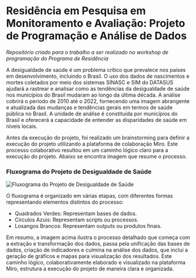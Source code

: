 # Residência em Pesquisa em Monitoramento e Avaliação: Projeto de Programação e Análise de Dados

_Repositório criado para o trabalho a ser realizado no workshop de programação do Programa de Residência_

A desigualdade de saúde é um problema crítico que prevalece nos países em desenvolvimento, incluindo o Brasil. O uso dos dados de nascimentos e mortes coletados por meio dos sistemas SINASC e SIM do DATASUS ajudará a rastrear e analisar como as tendências da desigualdade de saúde nos municípios do Brasil mudaram ao longo da última década. A análise cobrirá o período de 2010 até o 2022, fornecendo uma imagem abrangente e atualizada das mudanças e tendências gerais em termos de saúde pública no Brasil. A unidade de análise é constituída por municípios do Brasil e oferecerá a capacidade de entender as disparidades de saúde em níveis locais.

Antes da execução do projeto, foi realizado um brainstorming para definir a execução do projeto utilizando a plataforma de colaboração Miro. Este processo colaborativo resultou em um caminho lógico claro para a execução do projeto. Abaixo se encontra imagem que resume o processo.

### Fluxograma do Projeto de Desigualdade de Saúde
![Fluxograma do Projeto de Desigualdade de Saúde](https://github.com/michelszklo/residencia/assets/167810039/d24a8a0a-92bd-462b-b116-e8da32da3b41)

O fluxograma é organizado em várias etapas, com diferentes formas representando elementos distintos do processo:

- Quadrados Verdes: Representam bases de dados.
- Círculos Azuis: Representam scripts ou processos.
- Losangos Brancos: Representam outputs ou produtos finais.

Em resumo, a imagem acima ilustra o processo detalhado que começa com a extração e transformação dos dados, passa pela unificação das bases de dados, criação de indicadores e culmina na análise dos dados, que inclui a geração de gráficos e mapas para visualização dos resultados. Este caminho lógico, colaborativamente elaborado e visualizado na plataforma Miro, estrutura a execução do projeto de maneira clara e organizada.

